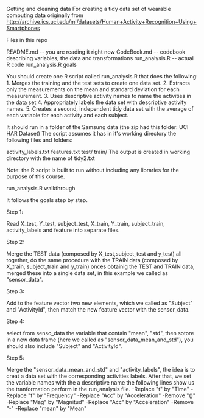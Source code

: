 Getting and cleaning data
For creating a tidy data set of wearable computing data originally from http://archive.ics.uci.edu/ml/datasets/Human+Activity+Recognition+Using+Smartphones

Files in this repo

README.md -- you are reading it right now
CodeBook.md -- codebook describing variables, the data and transformations
run_analysis.R -- actual R code
run_analysis.R goals

You should create one R script called run_analysis.R that does the following: 1. Merges the training and the test sets to create one data set. 2. Extracts only the measurements on the mean and standard deviation for each measurement. 3. Uses descriptive activity names to name the activities in the data set 4. Appropriately labels the data set with descriptive activity names. 5. Creates a second, independent tidy data set with the average of each variable for each activity and each subject.

It should run in a folder of the Samsung data (the zip had this folder: UCI HAR Dataset) The script assumes it has in it's working directory the following files and folders:

activity_labels.txt
features.txt
test/
train/
The output is created in working directory with the name of tidy2.txt

Note: the R script is built to run without including any libraries for the purpose of this course.

run_analysis.R walkthrough

It follows the goals step by step.

Step 1:

Read X_test, Y_test, subject_test, X_train, Y_train, subject_train, activity_labels and feature into separate files.



Step 2:

Merge the TEST data (composed by X_test,subject_test and y_test) all together, do the same procedure with the TRAIN data (composed by X_train, subject_train and y_train)
onces obtainig the TEST and TRAIN data, merged these into a single data set, in this example we called as "sensor_data".

Step 3:

Add to the feature vector two new elements, which we called as "Subject" and "ActivityId", then match the new feature vector with the sensor_data.


Step 4:

select from senso_data  the variable that contain "mean", "std", then sotore in a new data frame (here we called as "sensor_data_mean_and_std"), you should also include "Subject" and "ActivityId".


Step 5:

Merge the "sensor_data_mean_and_std" and "activity_labels", the idea is to creat a data set with the corresponding activities labels. 
After that, we set the variable names with the a descriptive name the following lines show us the tranformation perform in the run_analysis file.
   -Replace "t" by "Time"
   -Replace "f" by "Frequency"
   -Replace "Acc" by "Acceleration"
   -Remove "()"
   -Replace "Mag" by "Magnitud"
   -Replace "Acc" by "Acceleration"
   -Remove "-"
   -Replace "mean" by "Mean"
   
